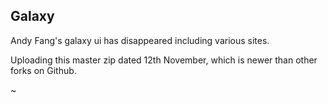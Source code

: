 ## Galaxy ##

Andy Fang's galaxy ui has disappeared including various sites.

Uploading this master zip dated 12th November, which is newer than other forks on Github.

~